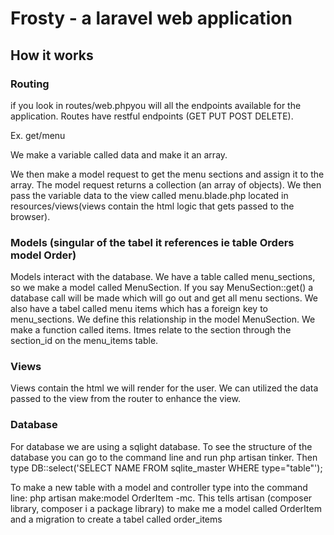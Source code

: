 # Frosty - a laravel web application

## How it works

### Routing

if you look in routes/web.phpyou will all the endpoints available for the application. Routes have restful endpoints (GET PUT POST DELETE).

Ex. get/menu

We make a variable called data and make it an array.

We then make a model request to get the menu sections and assign it to the array. The model request returns a collection (an array of objects). We then pass the variable data to the view called menu.blade.php located in resources/views(views contain the html logic that gets passed to the browser).

### Models (singular of the tabel it references ie table Orders model Order)

Models interact with the database. We have a table called menu_sections, so we make a model called MenuSection. If you say MenuSection::get() a database call will be made which will go out and get all menu sections. We also have a tabel called menu items which has a foreign key to menu_sections. We define this relationship in the model MenuSection. We make a function called items. Itmes relate to the section through the section_id on the menu_items table. 

### Views

Views contain the html we will render for the user. We can utilized the data passed to the view from the router to enhance the view. 

### Database

For database we are using a sqlight database. To see the structure of the database you can go to the command line and run php artisan tinker. Then type DB::select('SELECT NAME FROM sqlite_master WHERE type="table"');

To make a new table with a model and controller type into the command line: php artisan make:model OrderItem -mc.
This tells artisan (composer library, composer i a package library) to make me a model called OrderItem and a migration to create a tabel called order_items



